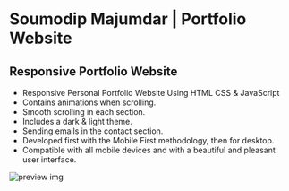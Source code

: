 # Soumodip Majumdar | Portfolio Website
## Responsive Portfolio Website 

- Responsive Personal Portfolio Website Using HTML CSS & JavaScript
- Contains animations when scrolling.
- Smooth scrolling in each section.
- Includes a dark & light theme.
- Sending emails in the contact section.
- Developed first with the Mobile First methodology, then for desktop.
- Compatible with all mobile devices and with a beautiful and pleasant user interface.

![preview img](/preview.jpeg)
